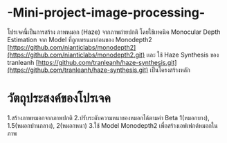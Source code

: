 # -Mini-project-image-processing-
โปรเจคนี้เป็นการสร้าง ภาพหมอก (Haze) จากภาพถ่ายปกติ โดยใช้เทคนิค Monocular Depth Estimation 
จาก Model ที่ถูกเทรนมาก่อนของ Monodepth2 [https://github.com/nianticlabs/monodepth2](https://github.com/nianticlabs/monodepth2.git) เเละ 
ใช้ Haze Synthesis ของ tranleanh [https://github.com/tranleanh/haze-synthesis.git](https://github.com/tranleanh/haze-synthesis.git) เป็นโครงสร้างหลัก 

# วัตถุประสงค์ของโปรเจค
1.สร้างภาพหมอกจากภาพปกติ
2.ปรับระดับความหนาของหมอกได้ตามค่า Beta 1(หมอกบาง), 1.5(หมอกปานกลาง), 2(หมอกหนา)
3.ใช้ Model Monodepth2 เพื่อสร้างเอฟเฟกต์หมอกในภาพ

